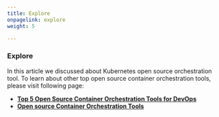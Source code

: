 ```yaml
---
title: Explore
onpagelink: explore
weight: 5

---
```


### **Explore**

In this article we discussed about Kubernetes open source orchestration tool. To learn about other top open source container orchestration tools, please visit following page:

*   **[Top 5 Open Source Container Orchestration Tools for DevOps](https://blog.containerize.com/2021/10/11/top-5-open-source-container-orchestration-tools-for-devops-in-2021/)**
*   **[Open source Container Orchestration Tools](https://products.containerize.com/devops/)**
 